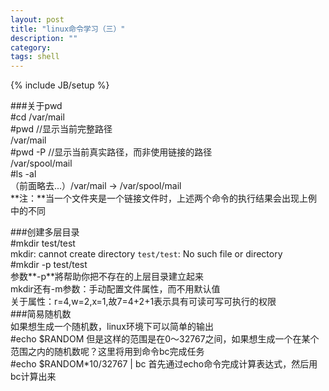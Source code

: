 ```yaml
---
layout: post
title: "linux命令学习（三）"
description: ""
category: 
tags: shell
---
```

{% include JB/setup %}


###关于pwd  
	#cd /var/mail   
	#pwd	//显示当前完整路径  
	/var/mail  
	#pwd -P	//显示当前真实路径，而非使用链接的路径  
	/var/spool/mail  
	#ls -al  
	（前面略去...）/var/mail -> /var/spool/mail  
**注：**当一个文件夹是一个链接文件时，上述两个命令的执行结果会出现上例中的不同  

###创建多层目录  
	#mkdir test/test  
	mkdir: cannot create directory `test/test`: No such file or directory  
	#mkdir -p test/test  
参数**-p**將帮助你把不存在的上层目录建立起来  
mkdir还有-m参数：手动配置文件属性，而不用默认值  
	关于属性：r=4,w=2,x=1,故7=4+2+1表示具有可读可写可执行的权限  
###简易随机数  
如果想生成一个随机数，linux环境下可以简单的输出  
	#echo $RANDOM
但是这样的范围是在0～32767之间，如果想生成一个在某个范围之内的随机数呢？这里将用到命令bc完成任务  
	#echo $RANDOM*10/32767 | bc
首先通过echo命令完成计算表达式，然后用bc计算出来  


